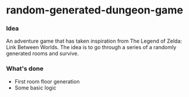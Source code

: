 # random-generated-dungeon-game

### Idea
An adventure game that has taken inspiration from The Legend of Zelda: Link Between Worlds. The idea is to go through a series of a randomly generated rooms and survive.

### What's done
- First room floor generation
- Some basic logic
